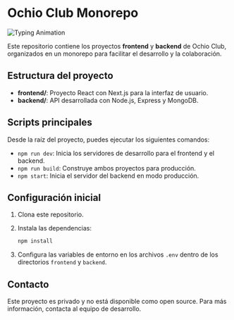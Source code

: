 # Ochio Club Monorepo

![Typing Animation](https://readme-typing-svg.herokuapp.com?font=Fira+Code&size=24&duration=4000&pause=1000&color=F70000&center=true&vCenter=true&width=435&lines=Bienvenido+al+Monorepo+de+Ochio+Club)

Este repositorio contiene los proyectos **frontend** y **backend** de Ochio Club, organizados en un monorepo para facilitar el desarrollo y la colaboración.

## Estructura del proyecto

- **frontend/**: Proyecto React con Next.js para la interfaz de usuario.
- **backend/**: API desarrollada con Node.js, Express y MongoDB.

## Scripts principales

Desde la raíz del proyecto, puedes ejecutar los siguientes comandos:

- `npm run dev`: Inicia los servidores de desarrollo para el frontend y el backend.
- `npm run build`: Construye ambos proyectos para producción.
- `npm start`: Inicia el servidor del backend en modo producción.

## Configuración inicial

1. Clona este repositorio.
2. Instala las dependencias:

   ```bash
   npm install
   ```

3. Configura las variables de entorno en los archivos `.env` dentro de los directorios `frontend` y `backend`.

## Contacto

Este proyecto es privado y no está disponible como open source. Para más información, contacta al equipo de desarrollo.
